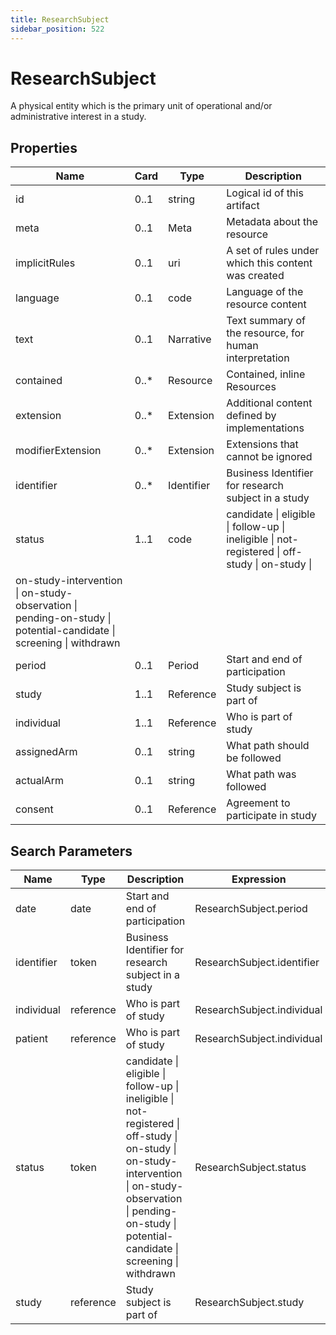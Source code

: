 ```yaml
---
title: ResearchSubject
sidebar_position: 522
---
```


# ResearchSubject

A physical entity which is the primary unit of operational and/or administrative interest in a study.

## Properties

| Name                                                                                                               | Card  | Type       | Description                                                                                    |
| ------------------------------------------------------------------------------------------------------------------ | ----- | ---------- | ---------------------------------------------------------------------------------------------- |
| id                                                                                                                 | 0..1  | string     | Logical id of this artifact                                                                    |
| meta                                                                                                               | 0..1  | Meta       | Metadata about the resource                                                                    |
| implicitRules                                                                                                      | 0..1  | uri        | A set of rules under which this content was created                                            |
| language                                                                                                           | 0..1  | code       | Language of the resource content                                                               |
| text                                                                                                               | 0..1  | Narrative  | Text summary of the resource, for human interpretation                                         |
| contained                                                                                                          | 0..\* | Resource   | Contained, inline Resources                                                                    |
| extension                                                                                                          | 0..\* | Extension  | Additional content defined by implementations                                                  |
| modifierExtension                                                                                                  | 0..\* | Extension  | Extensions that cannot be ignored                                                              |
| identifier                                                                                                         | 0..\* | Identifier | Business Identifier for research subject in a study                                            |
| status                                                                                                             | 1..1  | code       | candidate \| eligible \| follow-up \| ineligible \| not-registered \| off-study \| on-study \| |
| on-study-intervention \| on-study-observation \| pending-on-study \| potential-candidate \| screening \| withdrawn |
| period                                                                                                             | 0..1  | Period     | Start and end of participation                                                                 |
| study                                                                                                              | 1..1  | Reference  | Study subject is part of                                                                       |
| individual                                                                                                         | 1..1  | Reference  | Who is part of study                                                                           |
| assignedArm                                                                                                        | 0..1  | string     | What path should be followed                                                                   |
| actualArm                                                                                                          | 0..1  | string     | What path was followed                                                                         |
| consent                                                                                                            | 0..1  | Reference  | Agreement to participate in study                                                              |

## Search Parameters

| Name       | Type      | Description                                                                                                                                                                                                       | Expression                 |
| ---------- | --------- | ----------------------------------------------------------------------------------------------------------------------------------------------------------------------------------------------------------------- | -------------------------- |
| date       | date      | Start and end of participation                                                                                                                                                                                    | ResearchSubject.period     |
| identifier | token     | Business Identifier for research subject in a study                                                                                                                                                               | ResearchSubject.identifier |
| individual | reference | Who is part of study                                                                                                                                                                                              | ResearchSubject.individual |
| patient    | reference | Who is part of study                                                                                                                                                                                              | ResearchSubject.individual |
| status     | token     | candidate \| eligible \| follow-up \| ineligible \| not-registered \| off-study \| on-study \| on-study-intervention \| on-study-observation \| pending-on-study \| potential-candidate \| screening \| withdrawn | ResearchSubject.status     |
| study      | reference | Study subject is part of                                                                                                                                                                                          | ResearchSubject.study      |
